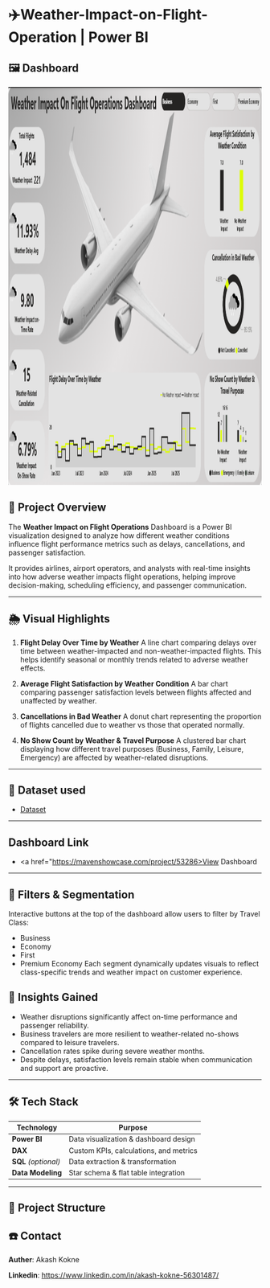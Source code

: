# ✈️Weather-Impact-on-Flight-Operation | Power BI

## 🖼️ Dashboard
<img width="1415" height="792" alt="Screenshot" src="https://github.com/akashkokne0214/Weather-Impact-on-Flight-Operation/blob/main/Weather_Impact_on_Flight_Operation.png"/>


## 📌 Project Overview
The **Weather Impact on Flight Operations** Dashboard is a Power BI visualization designed to analyze how different weather conditions influence flight performance metrics such as delays, cancellations, and passenger satisfaction.

It provides airlines, airport operators, and analysts with real-time insights into how adverse weather impacts flight operations, helping improve decision-making, scheduling efficiency, and passenger communication.

---
## 🌦️ Visual Highlights
1. **Flight Delay Over Time by Weather**
A line chart comparing delays over time between weather-impacted and non-weather-impacted flights.
This helps identify seasonal or monthly trends related to adverse weather effects.

2. **Average Flight Satisfaction by Weather Condition**
A bar chart comparing passenger satisfaction levels between flights affected and unaffected by weather.

3. **Cancellations in Bad Weather**
A donut chart representing the proportion of flights cancelled due to weather vs those that operated normally.

4. **No Show Count by Weather & Travel Purpose**
A clustered bar chart displaying how different travel purposes (Business, Family, Leisure, Emergency) are affected by weather-related disruptions.

---

## 📑 Dataset used
- <a href="https://github.com/akashkokne0214/Weather-Impact-on-Flight-Operation/blob/main/Flights_Dataset.csv">Dataset</a>
---

## Dashboard Link
- <a href="https://mavenshowcase.com/project/53286>View Dashboard</a>
---

## 🧭 Filters & Segmentation
Interactive buttons at the top of the dashboard allow users to filter by Travel Class:
- Business
- Economy
- First
- Premium Economy
Each segment dynamically updates visuals to reflect class-specific trends and weather impact on customer experience.

## 🧠 Insights Gained
- Weather disruptions significantly affect on-time performance and passenger reliability.
- Business travelers are more resilient to weather-related no-shows compared to leisure travelers.
- Cancellation rates spike during severe weather months.
- Despite delays, satisfaction levels remain stable when communication and support are proactive.

---

## 🛠 Tech Stack
| **Technology** | **Purpose** |
|---------------|------------|
| **Power BI** | Data visualization & dashboard design |
| **DAX** | Custom KPIs, calculations, and metrics |
| **SQL** *(optional)* | Data extraction & transformation |
| **Data Modeling** | Star schema & flat table integration |

---

## 📂 Project Structure

## ☎️ Contact

**Auther**: Akash Kokne

**Linkedin**: https://www.linkedin.com/in/akash-kokne-56301487/




